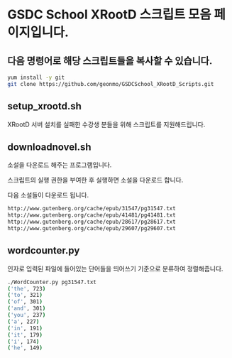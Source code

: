 # GSDC School XRootD 스크립트 모음 페이지입니다.
## 다음 명령어로 해당 스크립트들을 복사할 수 있습니다.
```bash
yum install -y git
git clone https://github.com/geonmo/GSDCSchool_XRootD_Scripts.git
```

## setup_xrootd.sh
XRootD 서버 설치를 실패한 수강생 분들을 위해 스크립트를 지원해드립니다.

## downloadnovel.sh
소설을 다운로드 해주는 프로그램입니다.

스크립트의 실행 권한을 부여한 후 실행하면 소설을 다운로드 합니다.

다음 소설들이 다운로드 됩니다.
```bash
http://www.gutenberg.org/cache/epub/31547/pg31547.txt
http://www.gutenberg.org/cache/epub/41481/pg41481.txt
http://www.gutenberg.org/cache/epub/28617/pg28617.txt
http://www.gutenberg.org/cache/epub/29607/pg29607.txt
```

## wordcounter.py

인자로 입력된 파일에 들어있는 단어들을 띄어쓰기 기준으로 분류하여 정렬해줍니다.
```bash
./WordCounter.py pg31547.txt
('the', 723)
('to', 321)
('of', 301)
('and', 301)
('you', 237)
('a', 227)
('in', 191)
('it', 179)
('i', 174)
('he', 149)
```
